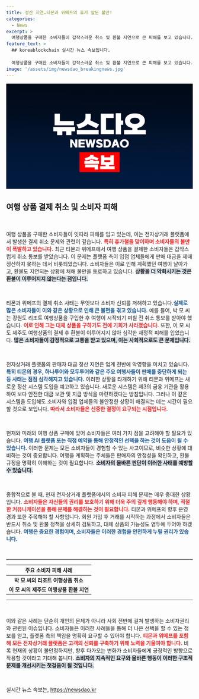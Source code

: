 ```yaml
---
title: 정산 지연…티몬과 위메프의 휴가 앞둔 불안!
categories:
  - News
excerpt: >
  여행상품을 구매한 소비자들이 갑작스러운 취소 및 환불 지연으로 큰 피해를 보고 있습니다. 티몬과 위메프는 판매 대금 정산 문제로 어려움을 겪고 있으며, 휴가철을 앞둔 소비자들은 불안에 떨고 있습니다.
feature_text: >
  ## koreablockchain 실시간 뉴스 속보입니다.

  여행상품을 구매한 소비자들이 갑작스러운 취소 및 환불 지연으로 큰 피해를 보고 있습니다. 티몬과 위메프는 판매 대금 정산 문제로 어려움을 겪고 있으며, 휴가철을 앞둔 소비자들은 불안에 떨고 있습니다.
image: '/assets/img/newsdao_breakingnews.jpg'
---
```


<p><img src="/assets/img/newsdao_breakingnews.jpg" alt="koreablockchain 속보" /></p>

<h2 data-ke-size="size26">여행 상품 결제 취소 및 소비자 피해</h2>

<p data-ke-size="size16">&nbsp;</p>

<p>여행 상품을 구매한 소비자들이 잇따라 피해를 입고 있는데, 이는 전자상거래 플랫폼에서 발생한 결제 취소 문제와 관련이 깊습니다. <b><span style="color: #ee2323;">특히 휴가철을 맞이하며 소비자들의 불만이 폭발하고 있습니다.</span></b> 최근 티몬과 위메프에서 여행 상품을 결제한 소비자들은 갑작스럽게 취소 통보를 받았습니다. 이 문제는 플랫폼 측이 입점 업체들에게 판매 대금을 제때 정산하지 못하는 데서 비롯되었습니다. 소비자들은 이로 인해 계획했던 여행이 날아가고, 환불도 지연되는 상황에 처해 불만을 토로하고 있습니다. <b><span style="background-color: #21538527;">상황을 더 악화시키는 것은 환불이 이루어지지 않는다는 점입니다.</span></b> </p>

<p data-ke-size="size16">&nbsp;</p>

<p>티몬과 위메프의 결제 취소 사태는 무엇보다 소비자 신뢰를 저해하고 있습니다.<b><span style="color: #1a5490;">실제로 많은 소비자들이 이와 같은 상황으로 인해 큰 불편을 겪고 있습니다.</span></b> 예를 들어, 박 모 씨는 강원도 리조트 여행상품을 구입한 후 여행이 시작되기 며칠 전 취소 통보를 받아야 했습니다. <b><span style="color: #ee2323;">이로 인해 그는 대체 상품을 구하기도 전에 기회가 사라졌습니다.</span></b> 또한, 이 모 씨도 제주도 여행상품의 결제 후 환불이 이루어지지 않아 심각한 재정적 피해를 입었습니다. <b><span style="background-color: #21538527;">많은 소비자들이 감정적으로 고통을 받고 있으며, 이는 사회적으로도 큰 문제입니다.</span></b> </p>

<p data-ke-size="size16">&nbsp;</p>

<p>전자상거래 플랫폼의 판매자 대금 정산 지연은 업계 전반에 악영향을 미치고 있습니다. <b><span style="color: #1a5490;">특히 티몬의 경우, 하나투어와 모두투어와 같은 주요 여행사들이 판매를 중단하게 되는 등 사태는 점점 심각해지고 있습니다.</span></b> 이러한 상황을 타개하기 위해 티몬과 위메프는 새로운 정산 시스템 도입을 예고하고 있습니다. 새로운 시스템은 제3의 금융 기관을 활용하여 보다 안전한 대금 보관 및 지급 방식을 마련하겠다는 방침입니다. 그러나 이 같은 시스템을 도입해도 소비자와 입점 업체들의 불안정한 상황이 해결되는 데는 시간이 필요할 것으로 보입니다. <b><span style="color: #ee2323;">따라서 소비자들은 신중한 결정이 요구되는 시점입니다.</span></b></p>

<p data-ke-size="size16">&nbsp;</p>

<p>현재와 미래의 여행 상품 구매에 있어 소비자들은 여러 가지 점을 고려해야 할 필요가 있습니다. <b><span style="color: #1a5490;">여행 AI 플랫폼 또는 직접 예약을 통해 안정적인 선택을 하는 것이 도움이 될 수 있습니다.</span></b> 이러한 문제는 모든 소비자들이 경험할 수 있는 사고이므로, 비슷한 상황에 대비하는 것이 중요합니다. 여행을 계획하는 주체들은 판매자의 안정성을 확인하고, 환불 규정을 명확히 이해하는 것이 필요합니다. <b><span style="background-color: #21538527;">소비자의 올바른 판단이 이러한 사태를 예방할 수 있습니다.</span></b> </p>

<p data-ke-size="size16">&nbsp;</p>

<p>종합적으로 볼 때, 현재 전자상거래 플랫폼에서의 소비자 피해 문제는 매우 중대한 상황입니다. <b><span style="color: #ee2323;">소비자들은 자신들의 권리를 보호하기 위해 더욱 주의 깊게 행동해야 하며, 적절한 커뮤니케이션을 통해 문제를 해결하는 것이 필요합니다.</span></b> 티몬과 위메프의 향후 운영 경과 또한 주목해야 할 사항입니다. 회원 가입 후 거래를 시작하는 과정에서 소비자들은 반드시 취소 및 환불 정책을 상세히 검토하고, 대체 상품의 가능성도 염두에 두어야 하겠습니다. <b><span style="color: #1a5490;">여행은 중요한 경험이며, 소비자들은 이러한 경험을 안전하게 누릴 권리가 있습니다.</span></b></p>

<p data-ke-size="size16">&nbsp;</p>

<hr />

<table style="width: 100%; border-collapse: collapse;">
  <thead>
    <tr>
      <th style="text-align: center;"><b>주요 소비자 피해 사례</b></th>
    </tr>
  </thead>
  <tbody>
    <tr>
      <td style="text-align: center; height: 17px;"><b>박 모 씨의 리조트 여행상품 취소</b></td>
    </tr>
    <tr>
      <td style="text-align: center; height: 17px;"><b>이 모 씨의 제주도 여행상품 환불 지연</b></td>
    </tr>
  </tbody>
</table>

<hr />

<p data-ke-size="size16">&nbsp;</p> 

<p>이와 같은 사례는 단순히 개인의 문제가 아니라 사회 전반에 걸쳐 발생하는 소비자권리와 관련된 이슈입니다.  소비자들은 이러한 사례들을 통해 더 나은 선택을 할 수 있는 정보를 얻고, 플랫폼 측의 책임을 명확히 요구할 수 있어야 합니다. <b><span style="color: #ee2323;">티몬과 위메프를 포함해 모든 전자상거래 플랫폼은 고객의 신뢰를 구축하기 위해 노력을 기울여야 합니다.</span></b> 비록 현재의 상황이 불안정하지만, 향후 다가오는 변화가 소비자들에게 긍정적인 방향으로 작용할 것이라고 기대해 봅니다. <b><span style="background-color: #21538527;">소비자의 지속적인 요구와 올바른 행동이 이러한 구조적 문제를 개선시키는 첫걸음이 될 것입니다.</span></b> </p>

<p data-ke-size="size16">&nbsp;</p>
실시간 뉴스 속보는, <a href="https://newsdao.kr" rel="dofollow">https://newsdao.kr</a>


